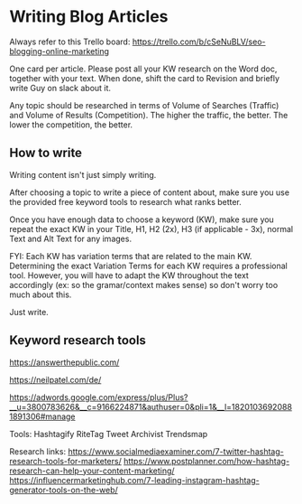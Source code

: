 <!-- TITLE: Writing Blog Articles -->
<!-- SUBTITLE: A quick summary of Writing Blog Articles -->

# Writing Blog Articles

Always refer to this Trello board: https://trello.com/b/cSeNuBLV/seo-blogging-online-marketing

One card per article. Please post all your KW research on the Word doc, together with your text.
When done, shift the card to Revision and briefly write Guy on slack about it.


Any topic should be researched in terms of Volume of Searches (Traffic) and Volume of Results (Competition). The higher the traffic, the better. The lower the competition, the better.

## How to write

Writing content isn't just simply writing.

After choosing a topic to write a piece of content about, make sure you use the provided free keyword tools to research what ranks better.

Once you have enough data to choose a keyword (KW), make sure you repeat the exact KW in your Title, H1, H2 (2x), H3 (if applicable - 3x), normal Text and Alt Text for any images.

FYI: Each KW has variation terms that are related to the main KW. Determining the exact Variation Terms for each KW requires a professional tool. However, you will have to adapt the KW throughout the text accordingly (ex: so the gramar/context makes sense) so don't worry too much about this.

Just write.

## Keyword research tools

https://answerthepublic.com/

https://neilpatel.com/de/

https://adwords.google.com/express/plus/Plus?__u=3800783626&__c=9166224871&authuser=0&pli=1&__l=18201036920881891306#manage

Tools:
Hashtagify
RiteTag
Tweet Archivist
Trendsmap

Research links:
https://www.socialmediaexaminer.com/7-twitter-hashtag-research-tools-for-marketers/
https://www.postplanner.com/how-hashtag-research-can-help-your-content-marketing/
https://influencermarketinghub.com/7-leading-instagram-hashtag-generator-tools-on-the-web/

